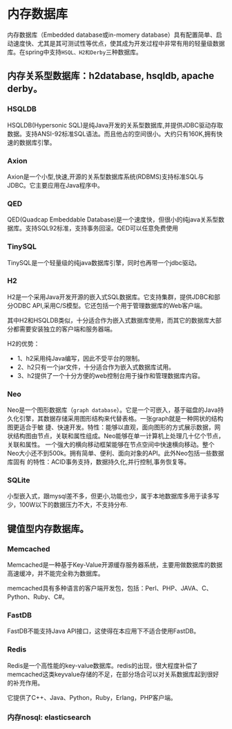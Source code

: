# 内存数据库

内存数据库（Embedded database或in-momery database）具有配置简单、启动速度快、尤其是其可测试性等优点，使其成为开发过程中非常有用的轻量级数据库。在spring中支持`HSQL、H2和Derby`三种数据库。

## 内存关系型数据库：h2database, hsqldb, apache derby。

### HSQLDB 

HSQLDB(Hypersonic SQL)是纯Java开发的关系型数据库,并提供JDBC驱动存取数据。支持ANSI-92标准SQL语法。而且他占的空间很小。大约只有160K,拥有快速的数据库引擎。

### Axion 

Axion是一个小型,快速,开源的关系型数据库系统(RDBMS)支持标准SQL与JDBC。它主要应用在Java程序中。

### QED 

QED(Quadcap Embeddable Database)是一个速度快，但很小的纯java关系型数据库。支持SQL92标准，支持事务回滚。QED可以任意免费使用

### TinySQL 

TinySQL是一个轻量级的纯java数据库引擎，同时也再带一个jdbc驱动。 

### H2 

H2是一个采用Java开发开源的嵌入式SQL数据库。它支持集群，提供JDBC和部分ODBC API,采用C/S模型。它还包括一个用于管理数据库的Web客户端。

其中H2和HSQLDB类似，十分适合作为嵌入式数据库使用，而其它的数据库大部分都需要安装独立的客户端和服务器端。

H2的优势：
- 1、h2采用纯Java编写，因此不受平台的限制。
- 2、h2只有一个jar文件，十分适合作为嵌入式数据库试用。
- 3、h2提供了一个十分方便的web控制台用于操作和管理数据库内容。

### Neo 

Neo是一个图形数据库（`graph database`）。它是一个可嵌入，基于磁盘的Java持久化引擎，其数据存储采用图形结构来代替表格。一张graph就是一种网状的结构图更适合于敏 捷、快速开发。特性：能够以直观，面向图形的方式展示数据，网状结构图由节点，关联和属性组成。Neo能够在单一计算机上处理几十亿个节点，关联和属性。 一个强大的横向移动框架能够在节点空间中快速横向移动。整个Neo大小还不到500k。拥有简单、便利、面向对象的API。此外Neo包括一些数据库固有 的特性：ACID事务支持，数据持久化,并行控制,事务恢复等。 

### SQLite

小型嵌入式，跟mysql差不多，但更小,功能也少，属于本地数据库多用于读多写少，100W以下的数据压力不大，不支持分布.


## 键值型内存数据库。

### Memcached

Memcached是一种基于Key-Value开源缓存服务器系统，主要用做数据库的数据高速缓冲，并不能完全称为数据库。

memcached具有多种语言的客户端开发包，包括：Perl、PHP、JAVA、C、Python、Ruby、C#。

### FastDB

FastDB不能支持Java API接口，这使得在本应用下不适合使用FastDB。

### Redis

Redis是一个高性能的key-value数据库。redis的出现，很大程度补偿了memcached这类keyvalue存储的不足，在部分场合可以对关系数据库起到很好的补充作用。

它提供了C++、Java、Python，Ruby，Erlang，PHP客户端。

### 内存nosql: elasticsearch 
